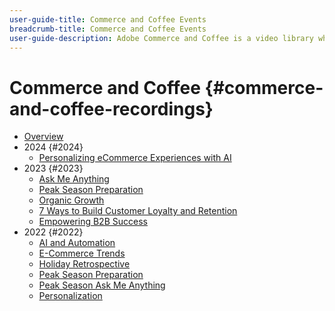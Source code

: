 ```yaml
---
user-guide-title: Commerce and Coffee Events
breadcrumb-title: Commerce and Coffee Events
user-guide-description: Adobe Commerce and Coffee is a video library where experts and peers have shared their thoughts and ideas on how to use Adobe Commerce.
---
```


# Commerce and Coffee {#commerce-and-coffee-recordings}

+ [Overview](overview.md)
+ 2024 {#2024}
  + [Personalizing eCommerce Experiences with AI](2024/personalize-ecommerce.md)
+ 2023 {#2023}
  + [Ask Me Anything](2023/ask-me-anything.md)
  + [Peak Season Preparation](2023/peak-season-prep.md)
  + [Organic Growth](2023/organic-growth.md)
  + [7 Ways to Build Customer Loyalty and Retention](2023/loyalty-retention.md)
  + [Empowering B2B Success](2023/b2b.md)
+ 2022 {#2022}
  + [AI and Automation](2022/ai-and-automation.md)
  + [E-Commerce Trends](2022/ecommerce-trends.md)
  + [Holiday Retrospective](2022/holiday.md)
  + [Peak Season Preparation](2022/peak-season-prep.md)
  + [Peak Season Ask Me Anything](2022/peak-season-ask-anything.md)
  + [Personalization](2022/personalization.md)
  
<!--+ Commerce Events {#commerce-events}
  + [Overview](commerce-events/overview.md)
  + 2022 {#2022}
    + [Top Tips and Tricks for Adobe Campaign Standard](customer-journeys/2022/tips-and-tricks.md)
    + [Develop and customize data models in Adobe [!DNL Campaign Classic]](customer-journeys/2022/data-models.md)

+ Data and insights {#commerce-release-updates}
  + [Overview](commerce-release-updates/overview.md)
  + 2022 {#2022}
    + [Innovations and trends](data-and-insights/2022/innovations.md)
    + [Sensei and Analysis Workspace](data-and-insights/2022/sensei.md)
    + [Personalize and automate with Adobe Target](data-and-insights/2022/personalize.md)
    + [Analytics and Target applications for Mobile and Apps](data-and-insights/2022/mobile-and-apps.md)
    + [Cross Device Analytics and Customer Journey Analytics](data-and-insights/2022/cross-device-analytics.md) -->